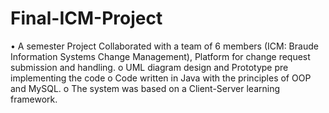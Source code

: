 # Final-ICM-Project
•	A semester Project Collaborated with a team of 6 members (ICM: Braude Information Systems Change Management), Platform for change request submission and handling.
  o	UML diagram design and Prototype pre implementing the code
  o	Code written in Java with the principles of OOP and MySQL.
  o	The system was based on a Client-Server learning framework. 
